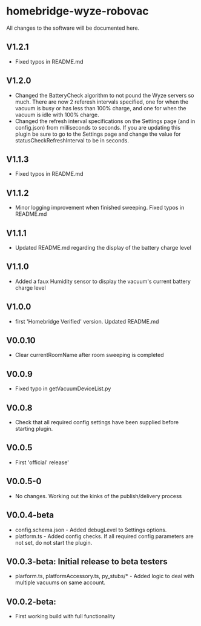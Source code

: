 # homebridge-wyze-robovac

All changes to the software will be documented here.

## V1.2.1 
- Fixed typos in README.md

## V1.2.0 
- Changed the BatteryCheck algorithm to not pound the Wyze servers so much. There are now 2 referesh intervals specified, one for when the vacuum is busy or has less than 100% charge, and one for when the vacuum is idle with 100% charge.
- Changed the refresh interval specifications on the Settings page (and in config.json) from milliseconds to seconds. If you are updating this plugin be sure to go to the Settings page and change the value for statusCheckRefreshInterval to be in seconds. 

## V1.1.3 
- Fixed typos in README.md

## V1.1.2 
- Minor logging improvement when finished sweeping. Fixed typos in README.md

## V1.1.1 
- Updated README.md regarding the display of the battery charge level

## V1.1.0 
- Added a faux Humidity sensor to display the vacuum's current battery charge level

## V1.0.0 
- first 'Homebridge Verified' version. Updated README.md

## V0.0.10 
- Clear currentRoomName after room sweeping is completed

## V0.0.9 
- Fixed typo in getVacuumDeviceList.py

## V0.0.8 
- Check that all required config settings have been supplied before starting plugin.

## V0.0.5 
- First 'official' release' 

## V0.0.5-0 
- No changes. Working out the kinks of the publish/delivery process

## V0.0.4-beta
- config.schema.json - Added debugLevel to Settings options.
- platform.ts - Added config checks. If all required config parameters are not set, do not start the plugin.


## V0.0.3-beta: Initial release to beta testers
- plarform.ts, platformAccessory.ts, py_stubs/* - Added logic to deal with multiple vacuums on same account.

## V0.0.2-beta:
- First working build with full functionality

